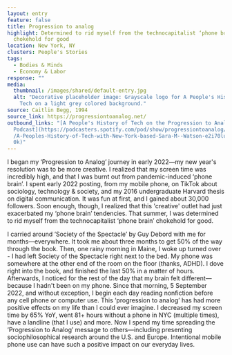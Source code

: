 ```yaml
---
layout: entry
feature: false
title: Progression to analog
highlight: Determined to rid myself from the technocapitalist ‘phone brain’
  chokehold for good
location: New York, NY
clusters: People's Stories
tags:
  - Bodies & Minds
  - Economy & Labor
response: ""
media:
  thumbnail: /images/shared/default-entry.jpg
  alt: "Decorative placeholder image: Grayscale logo for A People's History of
    Tech on a light grey colored background."
source: Caitlin Begg, 1994
source_link: https://progressiontoanalog.net/
outbound_links: "[A People's History of Tech on the Progression to Analog
  Podcast](https://podcasters.spotify.com/pod/show/progressiontoanalog/episodes\
  /A-Peoples-History-of-Tech-with-New-York-based-Sara-M--Watson-e2i70lu/a-ab5e9\
  0k)"
---
```

I began my ‘Progression to Analog’ journey in early 2022—my new year's resolution was to be more creative. I realized that my screen time was incredibly high, and that I was burnt out from pandemic-induced ‘phone brain’. I spent early 2022 posting, from my mobile phone, on TikTok about sociology, technology & society, and my 2016 undergraduate Harvard thesis on digital communication. It was fun at first, and I gained about 30,000 followers. Soon enough, though, I realized that this 'creative' outlet had just exacerbated my  ‘phone brain’ tendencies. That summer, I was determined to rid myself from the technocapitalist ‘phone brain’ chokehold for good. 

I carried around ‘Society of the Spectacle’ by Guy Debord with me for months—everywhere. It took me about three months to get 50% of the way through the book. Then, one rainy morning in Maine, I woke up turned over - I had left Society of the Spectacle right next to the bed. My phone was somewhere at the other end of the room on the floor (thanks, ADHD). I dove right into the book, and finished the last 50% in a matter of hours. Afterwards, I noticed for the rest of the day that my brain felt different—because I hadn't been on my phone. Since that morning, 5 September 2022, and without exception, I begin each day reading nonfiction before any cell phone or computer use. This ‘progression to analog’ has had more positive effects on my life than I could ever imagine. I decreased my screen time by 65% YoY, went 81+ hours without a phone in NYC (multiple times), have a landline (that I use) and more. Now I spend my time spreading the ‘Progression to Analog’ message to others—including presenting sociophilosophical research around the U.S. and Europe. Intentional mobile phone use can have such a positive impact on our everyday lives.
